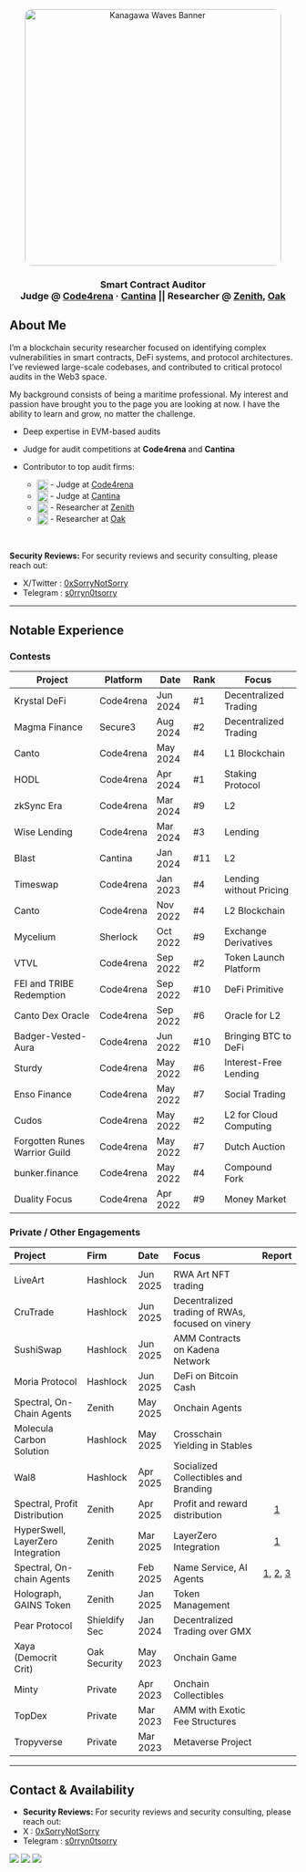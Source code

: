 <p align="center">
  <img src="https://images.alphacoders.com/695/thumb-1920-69561.jpg" alt="Kanagawa Waves Banner" width="450px" style="border-radius:12px; max-width:100%;" />
</p>

<h3 align="center">
  Smart Contract Auditor <br>
  Judge @ <a href="https://code4rena.com">Code4rena</a> · <a href="https://cantina.xyz/">Cantina</a> ||
  Researcher @
  <a href="https://www.zenith.security/">Zenith</a>,
  <a href="https://www.oaksecurity.io/">Oak</a>
</h3>

##  About Me

I’m a blockchain security researcher focused on identifying complex vulnerabilities in smart contracts, DeFi systems, and protocol architectures. I’ve reviewed large-scale codebases, and contributed to critical protocol audits in the Web3 space. 

My background consists of being a maritime professional. My interest and passion have brought you to the page you are looking at now. I have the ability to learn and grow, no matter the challenge.

- Deep expertise in EVM-based audits

- Judge for audit competitions at **Code4rena** and **Cantina**

- Contributor to top audit firms:
  - <img src="https://code4rena.com/images/c4-logo-icon.svg" alt="Code4rena Logo" height="20" style="vertical-align: middle;"/> - Judge at [Code4rena](https://code4rena.com)
  - <img src="https://cdn.prod.website-files.com/6741f9996a3c2c0fa84c2df0/678fc5b715d04efdf209cf7a_pictogram-brand-white.svg" alt="Cantina Logo" height="20" style="vertical-align: middle;"/> - Judge at [Cantina](https://cantina.xyz/)
  - <img src="https://cdn.prod.website-files.com/678a0c632f0d4c0da9dc074d/678a0c632f0d4c0da9dc07cb_Logo.svg" alt="Zenith Logo" height="20" style="vertical-align: middle;"/> - Researcher at [Zenith](https://www.zenith.security/)
  - <img src="https://cdn.prod.website-files.com/645954cb638e932c6cd1949a/64596abc1b8dbb2b2e122098_oak-logo-white.svg" alt="Oak Logo" height="20" style="vertical-align: middle;"/> - Researcher at [Oak](https://www.oaksecurity.io/)

<br>

**Security Reviews:** For security reviews and security consulting, please reach out: 
- X/Twitter : [0xSorryNotSorry](https://x.com/0xSorryNotSorry) 
- Telegram  :  [s0rryn0tsorry](https://t.me/s0rryn0tsorry)

---
## Notable Experience


### Contests

| Project                             | Platform      | Date        | Rank  | Focus                                 |
|-------------------------------------|---------------|-------------|-------|----------------------------------------|
| Krystal DeFi                        | Code4rena     | Jun 2024    | #1    | Decentralized Trading                  |
| Magma Finance                       | Secure3       | Aug 2024    | #2    | Decentralized Trading                  |
| Canto                               | Code4rena     | May 2024    | #4    | L1 Blockchain                          |
| HODL                                | Code4rena     | Apr 2024    | #1    | Staking Protocol                       |
| zkSync Era                          | Code4rena     | Mar 2024    | #9    | L2                                     |
| Wise Lending                        | Code4rena     | Mar 2024    | #3    | Lending                                |
| Blast                               | Cantina       | Jan 2024    | #11   | L2                                     |
| Timeswap                            | Code4rena     | Jan 2023    | #4    | Lending without Pricing                |
| Canto                               | Code4rena     | Nov 2022    | #4    | L2 Blockchain                          |
| Mycelium                            | Sherlock      | Oct 2022    | #9    | Exchange Derivatives                   |
| VTVL                                | Code4rena     | Sep 2022    | #2    | Token Launch Platform                  |
| FEI and TRIBE Redemption            | Code4rena     | Sep 2022    | #10   | DeFi Primitive                         |
| Canto Dex Oracle                    | Code4rena     | Sep 2022    | #6    | Oracle for L2                          |
| Badger-Vested-Aura                  | Code4rena     | Jun 2022    | #10   | Bringing BTC to DeFi                   |
| Sturdy                              | Code4rena     | May 2022    | #6    | Interest-Free Lending                  |
| Enso Finance                        | Code4rena     | May 2022    | #7    | Social Trading                         |
| Cudos                               | Code4rena     | May 2022    | #2    | L2 for Cloud Computing                 |
| Forgotten Runes Warrior Guild       | Code4rena     | May 2022    | #7    | Dutch Auction                          |
| bunker.finance                      | Code4rena     | May 2022    | #4    | Compound Fork                          |
| Duality Focus                       | Code4rena     | Apr 2022    | #9    | Money Market                           |

### Private / Other Engagements

| Project                           | Firm          | Date     | Focus                                            |                                                                                                                                                                                                                                  Report                                                                                                                                                                                                                                   |
|:--------------------------------- |:------------- |:-------- |:------------------------------------------------ |:-------------------------------------------------------------------------------------------------------------------------------------------------------------------------------------------------------------------------------------------------------------------------------------------------------------------------------------------------------------------------------------------------------------------------------------------------------------------------:|
|                                   |               |          |                                                  |                                                                                                                                                                                                                                                                                                                                                                                                                                                                           |
| LiveArt                           | Hashlock      | Jun 2025 | RWA Art NFT trading                              |                                                                                                                                                                                                                                                                                                                                                                                                                                                                           |
| CruTrade                          | Hashlock      | Jun 2025 | Decentralized trading of RWAs, focused on vinery |                                                                                                                                                                                                                                                                                                                                                                                                                                                                           |
| SushiSwap                         | Hashlock      | Jun 2025 | AMM Contracts on Kadena Network                  |                                                                                                                                                                                                                                                                                                                                                                                                                                                                           |
| Moria Protocol                    | Hashlock      | Jun 2025 | DeFi on Bitcoin Cash                             |                                                                                                                                                                                                                                                                                                                                                                                                                                                                           |
| Spectral, On-Chain Agents         | Zenith        | May 2025 | Onchain Agents                                   |                                                                                                                                                                                                                                                                                                                                                                                                                                                                           |
| Molecula Carbon Solution          | Hashlock      | May 2025 | Crosschain Yielding in Stables                   |                                                                                                                                                                                                                                                                                                                                                                                                                                                                           |
| Wal8                              | Hashlock      | Apr 2025 | Socialized Collectibles and Branding             |                                                                                                                                                                                                                                                                                                                                                                                                                                                                           |
| Spectral, Profit Distribution     | Zenith        | Apr 2025 | Profit and reward distribution                   |                                                                                                                                                          [1](https://airtable.com/appkYI70J27VIYMFU/shrgoYXcay5D6RHnH/tbltq573yZrsBemb6/viwiN5Dn9KBnYSllr/recDarNYWNEAFfiUK/fldzYl5rFcQW9s1pI/attdyhYcc19RProc3)                                                                                                                                                          |
| HyperSwell, LayerZero Integration | Zenith        | Mar 2025 | LayerZero Integration                            |                                                                                                                                                          [1](https://airtable.com/appkYI70J27VIYMFU/shrgoYXcay5D6RHnH/tbltq573yZrsBemb6/viwiN5Dn9KBnYSllr/recBE6owRJjgKSYMK/fldzYl5rFcQW9s1pI/attsJg7fKcjya7c3c)                                                                                                                                                          |
| Spectral, On-chain Agents         | Zenith        | Feb 2025 | Name Service, AI Agents                          | [1](https://airtable.com/appkYI70J27VIYMFU/shrgoYXcay5D6RHnH/tbltq573yZrsBemb6/viwiN5Dn9KBnYSllr/rec1YSN3DNK3JqV2r/fldzYl5rFcQW9s1pI/attbngvMmPm8UdU23), [2](https://airtable.com/appkYI70J27VIYMFU/shrgoYXcay5D6RHnH/tbltq573yZrsBemb6/viwiN5Dn9KBnYSllr/rec1YSN3DNK3JqV2r/fldzYl5rFcQW9s1pI/attf17BNI51qZKffa), [3](https://airtable.com/appkYI70J27VIYMFU/shrgoYXcay5D6RHnH/tbltq573yZrsBemb6/viwiN5Dn9KBnYSllr/rec1YSN3DNK3JqV2r/fldzYl5rFcQW9s1pI/attGbCQsAVz9EpkXJ) |
| Holograph, GAINS Token            | Zenith        | Jan 2025 | Token Management                                 |                                                                                                                                                                                                                                                                                                                                                                                                                                                                           |
| Pear Protocol                     | Shieldify Sec | Jan 2024 | Decentralized Trading over GMX                   |                                                                                                                                                                                                                                                                                                                                                                                                                                                                           |
| Xaya (Democrit Crit)              | Oak Security  | May 2023 | Onchain Game                                     |                                                                                                                                                                                                                                                                                                                                                                                                                                                                           |
| Minty                             | Private       | Apr 2023 | Onchain Collectibles                             |                                                                                                                                                                                                                                                                                                                                                                                                                                                                           |
| TopDex                            | Private       | Mar 2023 | AMM with Exotic Fee Structures                   |                                                                                                                                                                                                                                                                                                                                                                                                                                                                           |
| Tropyverse                        | Private       | Mar 2023 | Metaverse Project                                |                                                                                                                                                                                                                                                                                                                                                                                                                                                                           |


---

##  Contact & Availability

- **Security Reviews:** For security reviews and security consulting, please reach out: 
- X : [0xSorryNotSorry](https://x.com/0xSorryNotSorry) 
- Telegram :  [s0rryn0tsorry](https://t.me/s0rryn0tsorry)

<p>
  <a href="https://x.com/0xSorryNotSorry"><img src="https://img.shields.io/badge/Twitter-%231DA1F2?style=flat&logo=twitter&logoColor=white" /></a>
  <a href="https://t.me/s0rryn0tsorry"><img src="https://img.shields.io/badge/Telegram-2CA5E0?style=flat&logo=telegram&logoColor=white" /></a>
  <a href="https://github.com/0xSorryNotSorry"><img src="https://img.shields.io/badge/GitHub-%23121011.svg?style=flat&logo=github&logoColor=white" /></a>
</p>
